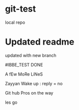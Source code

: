 # git-test
local repo

# Updated readme
updated with new branch

#IBBE_TEST
DONE 

A fEw MoRe LiNeS

Zayyan Wake up : reply = no

Git hub Pros on the way 

les go
